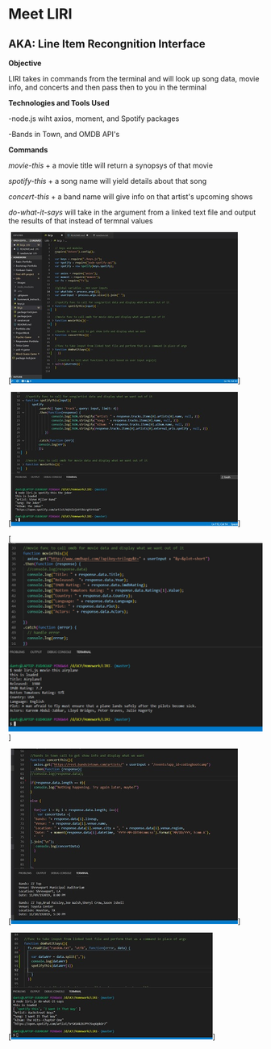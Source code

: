 # Meet LIRI #
## AKA: Line Item Recongnition Interface ##

**Objective**

LIRI takes in commands from the terminal and will look up song data, movie info, and concerts and then pass then to you in the terminal

**Technologies and Tools Used**

-node.js wiht axios, moment, and Spotify packages

-Bands in Town, and OMDB API's

**Commands**

*movie-this* +  a movie title will return a synopsys of that movie

*spotify-this* + a song name will yield details about that song

*concert-this* + a band name will give info on that artist's upcoming shows

*do-what-it-says* will take in the argument from a linked text file and output the results of that instead of termnal values




[![all nice and compacted down](images/overview.jpg "overview with everything compacted")]

[![spotify-this function](images/Spotify.jpg "Spotify call in action")]

[![movie-this function](images/movie.jpg "movies omdb call operational")]

[![concert-this function](images/concert.jpg "bands in town call results")]

[![do-what-it-says function](images/do_it.jpg "Just following orders")]